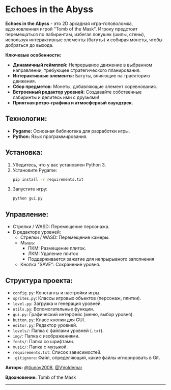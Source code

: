 # Echoes in the Abyss

**Echoes in the Abyss** - это 2D аркадная игра-головоломка, вдохновленная игрой "Tomb of the Mask". Игроку предстоит перемещаться по лабиринтам, избегая ловушек (шипы, стены), используя интерактивные элементы (батуты) и собирая монеты, чтобы добраться до выхода.

**Ключевые особенности:**

*   **Динамичный геймплей:** Непрерывное движение в выбранном направлении, требующее стратегического планирования.
*   **Интерактивные элементы:** Батуты, влияющие на траекторию движения.
*   **Сбор предметов:** Монеты, добавляющие элемент соревнования.
*   **Встроенный редактор уровней:** Создавайте собственные лабиринты и делитесь ими с друзьями!
*   **Приятная ретро-графика и атмосферный саундтрек.**

## Технологии:

*   **Pygame:** Основная библиотека для разработки игры.
*   **Python:** Язык программирования.

## Установка:

1.  Убедитесь, что у вас установлен Python 3.
2.  Установите Pygame:
    ```bash
    pip install -r requirements.txt
    ```
3.  Запустите игру:
    ```bash
    python gui.py
    ```

## Управление:

*   Стрелки / WASD: Перемещение персонажа.
*   В редакторе уровней:
    *   Стрелки / WASD: Перемещение камеры.
    *   Мышь:
        *   ПКМ: Размещение плиток.
        *   ЛКМ: Удаление плиток
        *   Поддерживается зажатие для непрырывного заполнения
    *   Кнопка "SAVE": Сохранение уровня.

## Структура проекта:

*   `config.py`: Константы и настройки игры.
*   `sprites.py`: Классы игровых объектов (персонаж, плитки).
*   `level.py`: Загрузка и генерация уровней.
*   `utils.py`: Вспомогательные функции.
*   `gui.py`:  Графический интерфейс (меню, выбор уровня).
*   `button.py`: Класс кнопки для GUI.
*   `editor.py`: Редактор уровней.
*   `levels/`: Папка с файлами уровней (`.txt`).
*   `img/`: Папка с изображениями.
*    `fonts/`: Папка со шрифтами.
*    `music/`: Папка с музыкой.
*   `requirements.txt`: Список зависимостей.
*   `.gitignore`: Файл, определяющий, какие файлы игнорировать в Git.

**Авторs:** [@tiunov2008](https://www.github.com/tiunov2008), [@VVoldemar](https://www.github.com/VVoldemar)

**Вдохновение:** Tomb of the Mask

---
